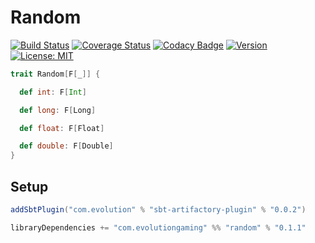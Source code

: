 # Random
[![Build Status](https://github.com/evolution-gaming/random/workflows/CI/badge.svg)](https://github.com/evolution-gaming/random/actions?query=workflow%3ACI)
[![Coverage Status](https://coveralls.io/repos/evolution-gaming/random/badge.svg)](https://coveralls.io/r/evolution-gaming/random)
[![Codacy Badge](https://api.codacy.com/project/badge/Grade/9d6a16a40ec34f7480894583b303b1a4)](https://www.codacy.com/app/evolution-gaming/random?utm_source=github.com&amp;utm_medium=referral&amp;utm_content=evolution-gaming/random&amp;utm_campaign=Badge_Grade)
[![Version](https://img.shields.io/badge/version-click-blue)](https://evolution.jfrog.io/artifactory/api/search/latestVersion?g=com.evolutiongaming&a=randome_2.13&repos=public)
[![License: MIT](https://img.shields.io/badge/License-MIT-yellowgreen.svg)](https://opensource.org/licenses/MIT)

```scala
trait Random[F[_]] {

  def int: F[Int]

  def long: F[Long]

  def float: F[Float]

  def double: F[Double]
}
``` 

## Setup

```scala
addSbtPlugin("com.evolution" % "sbt-artifactory-plugin" % "0.0.2")

libraryDependencies += "com.evolutiongaming" %% "random" % "0.1.1"
```
